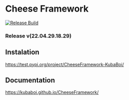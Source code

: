 # Cheese Framework

[![Release Build](https://github.com/KubaBoi/CheeseFramework/actions/workflows/realeaseDate.yml/badge.svg?branch=main)](https://github.com/KubaBoi/CheeseFramework/actions/workflows/realeaseDate.yml)

### Release v(22.04.29.18.29)

## Instalation

https://test.pypi.org/project/CheeseFramework-KubaBoi/

## Documentation

https://kubaboi.github.io/CheeseFramework/